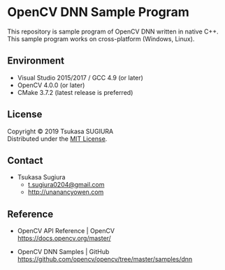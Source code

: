 OpenCV DNN Sample Program
=========================

This repository is sample program of OpenCV DNN written in native C++.  
This sample program works on cross-platform (Windows, Linux).  

Environment
-----------
* Visual Studio 2015/2017 / GCC 4.9 (or later) 
* OpenCV 4.0.0 (or later)
* CMake 3.7.2 (latest release is preferred)

License
-------
Copyright &copy; 2019 Tsukasa SUGIURA  
Distributed under the [MIT License](http://www.opensource.org/licenses/mit-license.php "MIT License | Open Source Initiative").

Contact
-------
* Tsukasa Sugiura  
    * <t.sugiura0204@gmail.com>  
    * <http://unanancyowen.com>  

Reference
---------
* OpenCV API Reference | OpenCV  
  <https://docs.opencv.org/master/>

* OpenCV DNN Samples | GitHub  
  <https://github.com/opencv/opencv/tree/master/samples/dnn>
